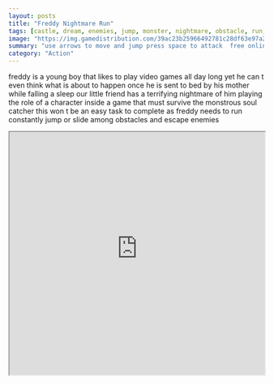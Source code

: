 ```yaml
---
layout: posts
title: "Freddy Nightmare Run"
tags: [castle, dream, enemies, jump, monster, nightmare, obstacle, run, runner, running, spike, freddy, skelet, free, online, games, oyna, game, free, games, play, play, games]
image: "https://img.gamedistribution.com/39ac23b25966492781c28df63e97a2a2.jpg"
summary: "use arrows to move and jump press space to attack  free online games oyna game free games play play games"
category: "Action"
---
```


freddy is a young boy that likes to play video games all day long yet he can t even think what is about to happen once he is sent to bed by his mother while falling a sleep our little friend has a terrifying nightmare of him playing the role of a character inside a game that must survive the monstrous soul catcher this won t be an easy task to complete as freddy needs to run constantly jump or slide among obstacles and escape enemies

<iframe width="100%" height="480px;" src="https://flash.gamedistribution.com?game=39ac23b25966492781c28df63e97a2a2"></iframe>